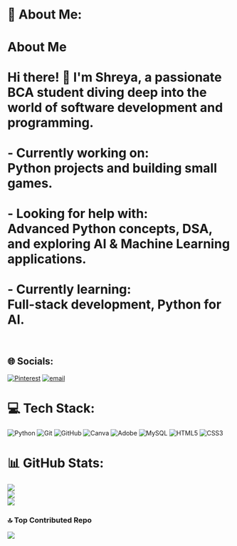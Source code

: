 # 💫 About Me:
# About Me<br><br>Hi there! 👋 I'm Shreya, a passionate BCA student diving deep into the world of software development and programming.  <br><br>- **Currently working on:**  <br>  Python projects and building small games.  <br><br>- **Looking for help with:**  <br>  Advanced Python concepts, DSA, and exploring AI & Machine Learning applications.  <br><br>- **Currently learning:**  <br>  Full-stack development, Python for AI.  <br><br>


## 🌐 Socials:
[![Pinterest](https://img.shields.io/badge/Pinterest-%23E60023.svg?logo=Pinterest&logoColor=white)](https://pinterest.com/https://in.pinterest.com/shreyagmishra/) [![email](https://img.shields.io/badge/Email-D14836?logo=gmail&logoColor=white)](mailto:shreyagmishra007@gmail.com) 

# 💻 Tech Stack:
![Python](https://img.shields.io/badge/python-3670A0?style=for-the-badge&logo=python&logoColor=ffdd54) ![Git](https://img.shields.io/badge/git-%23F05033.svg?style=for-the-badge&logo=git&logoColor=white) ![GitHub](https://img.shields.io/badge/github-%23121011.svg?style=for-the-badge&logo=github&logoColor=white) ![Canva](https://img.shields.io/badge/Canva-%2300C4CC.svg?style=for-the-badge&logo=Canva&logoColor=white) ![Adobe](https://img.shields.io/badge/adobe-%23FF0000.svg?style=for-the-badge&logo=adobe&logoColor=white) ![MySQL](https://img.shields.io/badge/mysql-4479A1.svg?style=for-the-badge&logo=mysql&logoColor=white) ![HTML5](https://img.shields.io/badge/html5-%23E34F26.svg?style=for-the-badge&logo=html5&logoColor=white) ![CSS3](https://img.shields.io/badge/css3-%231572B6.svg?style=for-the-badge&logo=css3&logoColor=white)
# 📊 GitHub Stats:
![](https://github-readme-stats.vercel.app/api?username=imshreya2007&theme=dark&hide_border=false&include_all_commits=false&count_private=false)<br/>
![](https://nirzak-streak-stats.vercel.app/?user=imshreya2007&theme=dark&hide_border=false)<br/>
![](https://github-readme-stats.vercel.app/api/top-langs/?username=imshreya2007&theme=dark&hide_border=false&include_all_commits=false&count_private=false&layout=compact)

### 🔝 Top Contributed Repo
![](https://github-contributor-stats.vercel.app/api?username=imshreya2007&limit=5&theme=dark&combine_all_yearly_contributions=true)

